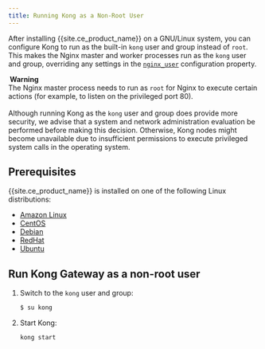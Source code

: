 ```yaml
---
title: Running Kong as a Non-Root User
---
```


After installing {{site.ce_product_name}} on a GNU/Linux system, you can
configure Kong to run as the built-in `kong` user and group instead of `root`.
This makes the Nginx master and worker processes run as the `kong` user and
group, overriding any settings in the
[`nginx_user`](/{{page.kong_version}}/configuration/#nginx_user)
configuration property.

<div class="alert alert-warning">
<i class="fas fa-exclamation-triangle" style="color:orange; margin-right:3px"></i>
  <b>Warning</b>
  <br>The Nginx master process needs to run as <code>root</code> for
  Nginx to execute certain actions (for example, to listen on the privileged
  port 80).
  <br>
  <br>Although running Kong as the <code>kong</code> user
  and group does provide more security, we advise that a system and network
  administration evaluation be performed before making this decision. Otherwise,
  Kong nodes might become unavailable due to insufficient permissions to execute
  privileged system calls in the operating system.
</div>

## Prerequisites

{{site.ce_product_name}} is installed on one of the following Linux distributions:
* [Amazon Linux](/install/aws-linux)
* [CentOS](/install/centos)
* [Debian](/install/debian)
* [RedHat](/install/redhat)
* [Ubuntu](/install/ubuntu)

## Run Kong Gateway as a non-root user

1. Switch to the `kong` user and group:
    ```sh
    $ su kong
    ```
2. Start Kong:

    ```sh
    kong start
    ```
